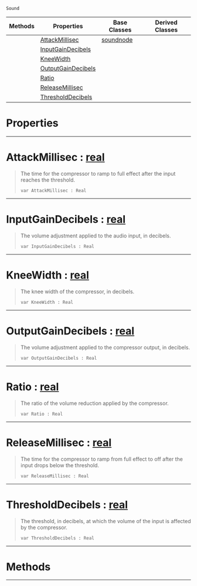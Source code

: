  `Sound`

|Methods|Properties|Base Classes|Derived Classes|
|---|---|---|---|
| |[ AttackMillisec](https://github.com/zeroengineteam/ZeroDocs/code_reference/class_reference/compressornode.markdown#attackmillisec-zero-engi)|[soundnode](https://github.com/zeroengineteam/ZeroDocs/code_reference/class_reference/soundnode.markdown)| |
| |[ InputGainDecibels](https://github.com/zeroengineteam/ZeroDocs/code_reference/class_reference/compressornode.markdown#inputgaindecibels-zero-e)| | |
| |[ KneeWidth](https://github.com/zeroengineteam/ZeroDocs/code_reference/class_reference/compressornode.markdown#kneewidth-zero-engine-do)| | |
| |[ OutputGainDecibels](https://github.com/zeroengineteam/ZeroDocs/code_reference/class_reference/compressornode.markdown#outputgaindecibels-zero)| | |
| |[ Ratio](https://github.com/zeroengineteam/ZeroDocs/code_reference/class_reference/compressornode.markdown#ratio-zero-engine-docume)| | |
| |[ ReleaseMillisec](https://github.com/zeroengineteam/ZeroDocs/code_reference/class_reference/compressornode.markdown#releasemillisec-zero-eng)| | |
| |[ ThresholdDecibels](https://github.com/zeroengineteam/ZeroDocs/code_reference/class_reference/compressornode.markdown#thresholddecibels-zero-e)| | |


 #  Properties


---  
 #  AttackMillisec : [real](https://github.com/zeroengineteam/ZeroDocs/code_reference/zilch_base_types/real.markdown)

> The time for the compressor to ramp to full effect after the input reaches the threshold.
> ``` lang=cpp, name=Zilch
> var AttackMillisec : Real


---  
 #  InputGainDecibels : [real](https://github.com/zeroengineteam/ZeroDocs/code_reference/zilch_base_types/real.markdown)

> The volume adjustment applied to the audio input, in decibels.
> ``` lang=cpp, name=Zilch
> var InputGainDecibels : Real


---  
 #  KneeWidth : [real](https://github.com/zeroengineteam/ZeroDocs/code_reference/zilch_base_types/real.markdown)

> The knee width of the compressor, in decibels.
> ``` lang=cpp, name=Zilch
> var KneeWidth : Real


---  
 #  OutputGainDecibels : [real](https://github.com/zeroengineteam/ZeroDocs/code_reference/zilch_base_types/real.markdown)

> The volume adjustment applied to the compressor output, in decibels.
> ``` lang=cpp, name=Zilch
> var OutputGainDecibels : Real


---  
 #  Ratio : [real](https://github.com/zeroengineteam/ZeroDocs/code_reference/zilch_base_types/real.markdown)

> The ratio of the volume reduction applied by the compressor.
> ``` lang=cpp, name=Zilch
> var Ratio : Real


---  
 #  ReleaseMillisec : [real](https://github.com/zeroengineteam/ZeroDocs/code_reference/zilch_base_types/real.markdown)

> The time for the compressor to ramp from full effect to off after the input drops below the threshold.
> ``` lang=cpp, name=Zilch
> var ReleaseMillisec : Real


---  
 #  ThresholdDecibels : [real](https://github.com/zeroengineteam/ZeroDocs/code_reference/zilch_base_types/real.markdown)

> The threshold, in decibels, at which the volume of the input is affected by the compressor.
> ``` lang=cpp, name=Zilch
> var ThresholdDecibels : Real


---  
 #  Methods


---  
 

 